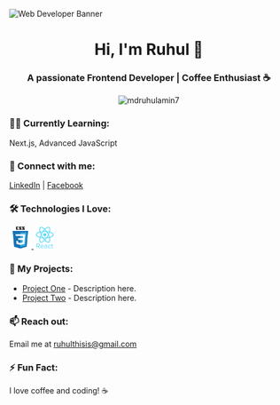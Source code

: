 ![Web Developer Banner](https://images.unsplash.com/photo-1506748686214-e9df14d4d9d0?crop=entropy&cs=tinysrgb&fit=max&fm=jpg&ixid=MXwxMjA3fDB8MHxwaG90by1wYWdlfHx8fGVufDB8fHx8&ixlib=rb-1.2.1&q=80&w=1080)

<h1 align="center">Hi, I'm Ruhul 👋</h1>
<h3 align="center">A passionate Frontend Developer | Coffee Enthusiast ☕</h3>

<p align="center"> <img src="https://komarev.com/ghpvc/?username=mdruhulamin7&label=Profile%20views&color=0e75b6&style=flat" alt="mdruhulamin7" /> </p>

<h3 align="left">👩‍💻 Currently Learning:</h3>
<p align="left">Next.js, Advanced JavaScript</p>

<h3 align="left">🔗 Connect with me:</h3>
<p align="left">
<a href="https://linkedin.com/in/ruhul7" target="_blank">LinkedIn</a> |
<a href="https://facebook.com/ruhul7" target="_blank">Facebook</a>
</p>

<h3 align="left">🛠️ Technologies I Love:</h3>
<p align="left">
<a href="https://www.w3schools.com/css/" target="_blank" rel="noreferrer"> <img src="https://raw.githubusercontent.com/devicons/devicon/master/icons/css3/css3-original-wordmark.svg" alt="css3" width="40" height="40"/> </a>
<a href="https://reactjs.org/" target="_blank" rel="noreferrer"> <img src="https://raw.githubusercontent.com/devicons/devicon/master/icons/react/react-original-wordmark.svg" alt="react" width="40" height="40"/> </a>
<!-- Add more tech stack icons here -->
</p>

<h3 align="left">💼 My Projects:</h3>
<ul>
<li><a href="https://yourprojectlink.com">Project One</a> - Description here.</li>
<li><a href="https://yourprojectlink.com">Project Two</a> - Description here.</li>
</ul>

<h3 align="left">📫 Reach out:</h3>
<p align="left">Email me at <a href="mailto:ruhulthisis@gmail.com">ruhulthisis@gmail.com</a></p>

<h3 align="left">⚡ Fun Fact:</h3>
<p align="left">I love coffee and coding! ☕</p>
